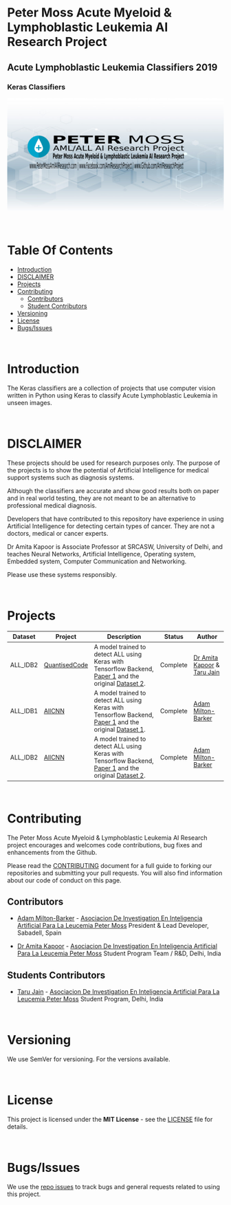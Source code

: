 # Peter Moss Acute Myeloid & Lymphoblastic Leukemia AI Research Project
## Acute Lymphoblastic Leukemia Classifiers 2019
### Keras Classifiers

![Peter Moss Acute Myeloid & Lymphoblastic Leukemia AI Research Project](../../Media/Images/Peter-Moss-Acute-Myeloid-Lymphoblastic-Leukemia-Research-Project.png)

&nbsp;

# Table Of Contents

- [Introduction](#introduction)
- [DISCLAIMER](#disclaimer)
- [Projects](#projects)
- [Contributing](#contributing)
    - [Contributors](#contributors)
    - [Student Contributors](#student-contributors)
- [Versioning](#versioning)
- [License](#license)
- [Bugs/Issues](#bugs-issues)

&nbsp;

# Introduction
The Keras classifiers are a collection of projects that use computer vision written in Python using Keras to classify Acute Lymphoblastic Leukemia in unseen images.

&nbsp;

# DISCLAIMER
These projects should be used for research purposes only. The purpose of the projects is to show the potential of Artificial Intelligence for medical support systems such as diagnosis systems.

Although the classifiers are accurate and show good results both on paper and in real world testing, they are not meant to be an alternative to professional medical diagnosis.

Developers that have contributed to this repository have experience in using Artificial Intelligence for detecting certain types of cancer. They are not a doctors, medical or cancer experts.

Dr Amita Kapoor is Associate Professor at SRCASW, University of Delhi, and teaches Neural Networks, Artificial Intelligence, Operating system, Embedded system, Computer Communication and Networking.

Please use these systems responsibly.

&nbsp;

# Projects

| Dataset  | Project                                                                                                                                                   | Description                                                                                                                                                                                                                  | Status  | Author                                                                                                                                                                                                 |
| -------- | --------------------------------------------------------------------------------------------------------------------------------------------------------- | ---------------------------------------------------------------------------------------------------------------------------------------------------------------------------------------------------------------------------- | ------- | ------------------------------------------------------------------------------------------------------------------------------------------------------------------------------------------------------ |
| ALL_IDB2 | [QuantisedCode](QuantisedCode/QuantisedCode.ipynb "QuantisedCode")    | A model trained to detect ALL using Keras with Tensorflow Backend, [Paper 1](https://airccj.org/CSCP/vol7/csit77505.pdf "Paper 1") and the original [Dataset 2](https://homes.di.unimi.it/scotti/all/#datasets "Dataset 2"). | Complete | [Dr Amita Kapoor](https://www.leukemiaresearchassociation.ai/team/amita-kapoor "Dr Amita Kapoor") & [Taru Jain](https://www.leukemiaresearchassociation.ai/student-program/student/taru-jain "Taru Jain") |
| ALL_IDB1 | [AllCNN](AllCNN/Paper_1/ALL_IDB1/Non_Augmented/AllCNN.ipynb "AllCNN") | A model trained to detect ALL using Keras with Tensorflow Backend, [Paper 1](https://airccj.org/CSCP/vol7/csit77505.pdf "Paper 1") and the original [Dataset 1](https://homes.di.unimi.it/scotti/all/#datasets "Dataset 1"). | Complete | [Adam Milton-Barker](https://www.leukemiaresearchassociation.ai/team/adam-milton-barker "Adam Milton-Barker")                                                                                     |  |
| ALL_IDB2 | [AllCNN](AllCNN/Paper_1/ALL_IDB2/Non_Augmented/AllCNN.ipynb "AllCNN") | A model trained to detect ALL using Keras with Tensorflow Backend, [Paper 1](https://airccj.org/CSCP/vol7/csit77505.pdf "Paper 1") and the original [Dataset 2](https://homes.di.unimi.it/scotti/all/#datasets "Dataset 2"). | Complete | [Adam Milton-Barker](https://www.leukemiaresearchassociation.ai/team/adam-milton-barker "Adam Milton-Barker") 

&nbsp;

# Contributing

The Peter Moss Acute Myeloid & Lymphoblastic Leukemia AI Research project encourages and welcomes code contributions, bug fixes and enhancements from the Github.

Please read the [CONTRIBUTING](../../CONTRIBUTING.md "CONTRIBUTING") document for a full guide to forking our repositories and submitting your pull requests. You will also find information about our code of conduct on this page.

## Contributors

- [Adam Milton-Barker](https://www.leukemiaresearchassociation.ai/team/adam-milton-barker "Adam Milton-Barker") - [Asociacion De Investigation En Inteligencia Artificial Para La Leucemia Peter Moss](https://www.leukemiaresearchassociation.ai "Asociacion De Investigation En Inteligencia Artificial Para La Leucemia Peter Moss") President & Lead Developer, Sabadell, Spain

- [Dr Amita Kapoor](https://www.leukemiaresearchassociation.ai/team/amita-kapoor "Dr Amita Kapoor") - [Asociacion De Investigation En Inteligencia Artificial Para La Leucemia Peter Moss](https://www.leukemiaresearchassociation.ai "Asociacion De Investigation En Inteligencia Artificial Para La Leucemia Peter Moss") Student Program Team / R&D, Delhi, India

## Students Contributors

- [Taru Jain](https://www.leukemiaresearchassociation.ai/student-program/student/taru-jain "Taru Jain") - [Asociacion De Investigation En Inteligencia Artificial Para La Leucemia Peter Moss](https://www.leukemiaresearchassociation.ai "Asociacion De Investigation En Inteligencia Artificial Para La Leucemia Peter Moss") Student Program, Delhi, India

&nbsp;

# Versioning

We use SemVer for versioning. For the versions available.

&nbsp;

# License

This project is licensed under the **MIT License** - see the [LICENSE](../../LICENSE "LICENSE") file for details.

&nbsp;

# Bugs/Issues

We use the [repo issues](../../issues "repo issues") to track bugs and general requests related to using this project.
